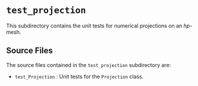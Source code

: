 `test_projection`
================================================================================

This subdirectory contains the unit tests for numerical projections on an *hp*-mesh.

Source Files
--------------------------------------------------------------------------------

The source files contained in the `test_projection` subdirectory are:

- `test_Projection` : Unit tests for the `Projection` class.